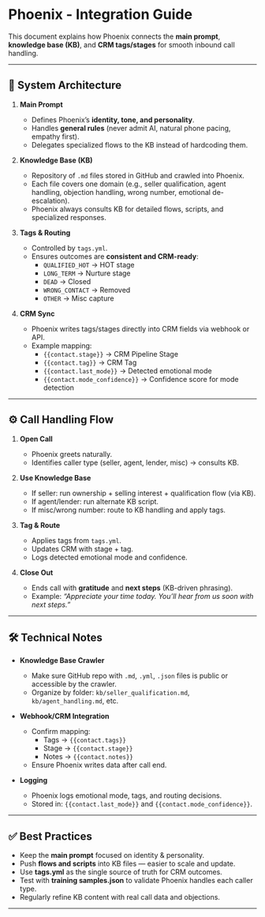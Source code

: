 # Phoenix - Integration Guide

This document explains how Phoenix connects the **main prompt**, **knowledge base (KB)**, and **CRM tags/stages** for smooth inbound call handling.

---

## 🔗 System Architecture

1. **Main Prompt**
   - Defines Phoenix’s **identity, tone, and personality**.
   - Handles **general rules** (never admit AI, natural phone pacing, empathy first).
   - Delegates specialized flows to the KB instead of hardcoding them.

2. **Knowledge Base (KB)**
   - Repository of `.md` files stored in GitHub and crawled into Phoenix.
   - Each file covers one domain (e.g., seller qualification, agent handling, objection handling, wrong number, emotional de-escalation).
   - Phoenix always consults KB for detailed flows, scripts, and specialized responses.

3. **Tags & Routing**
   - Controlled by `tags.yml`.
   - Ensures outcomes are **consistent and CRM-ready**:
     - `QUALIFIED_HOT` → HOT stage
     - `LONG_TERM` → Nurture stage
     - `DEAD` → Closed
     - `WRONG_CONTACT` → Removed
     - `OTHER` → Misc capture

4. **CRM Sync**
   - Phoenix writes tags/stages directly into CRM fields via webhook or API.
   - Example mapping:
     - `{{contact.stage}}` → CRM Pipeline Stage
     - `{{contact.tag}}` → CRM Tag
     - `{{contact.last_mode}}` → Detected emotional mode
     - `{{contact.mode_confidence}}` → Confidence score for mode detection

---

## ⚙️ Call Handling Flow

1. **Open Call**
   - Phoenix greets naturally.
   - Identifies caller type (seller, agent, lender, misc) → consults KB.

2. **Use Knowledge Base**
   - If seller: run ownership + selling interest + qualification flow (via KB).
   - If agent/lender: run alternate KB script.
   - If misc/wrong number: route to KB handling and apply tags.

3. **Tag & Route**
   - Applies tags from `tags.yml`.
   - Updates CRM with stage + tag.
   - Logs detected emotional mode and confidence.

4. **Close Out**
   - Ends call with **gratitude** and **next steps** (KB-driven phrasing).
   - Example: *“Appreciate your time today. You’ll hear from us soon with next steps.”*

---

## 🛠 Technical Notes

- **Knowledge Base Crawler**
  - Make sure GitHub repo with `.md`, `.yml`, `.json` files is public or accessible by the crawler.
  - Organize by folder: `kb/seller_qualification.md`, `kb/agent_handling.md`, etc.

- **Webhook/CRM Integration**
  - Confirm mapping:
    - Tags → `{{contact.tags}}`
    - Stage → `{{contact.stage}}`
    - Notes → `{{contact.notes}}`
  - Ensure Phoenix writes data after call end.

- **Logging**
  - Phoenix logs emotional mode, tags, and routing decisions.
  - Stored in: `{{contact.last_mode}}` and `{{contact.mode_confidence}}`.

---

## ✅ Best Practices

- Keep the **main prompt** focused on identity & personality.
- Push **flows and scripts** into KB files — easier to scale and update.
- Use **tags.yml** as the single source of truth for CRM outcomes.
- Test with **training samples.json** to validate Phoenix handles each caller type.
- Regularly refine KB content with real call data and objections.

---
